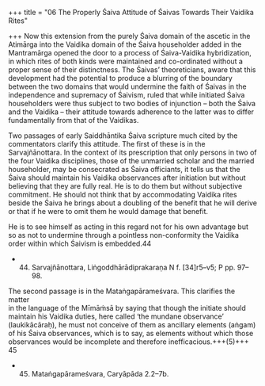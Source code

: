 +++
title = "06 The Properly Śaiva Attitude of Śaivas Towards Their Vaidika Rites"

+++
Now this extension from the purely Śaiva domain of the ascetic in the Atimārga  into the Vaidika domain of the Śaiva householder added in the Mantramārga  opened the door to a process of Śaiva-Vaidika hybridization, in which rites of  both kinds were maintained and co-ordinated without a proper sense of their  distinctness. The Śaivas’ theoreticians, aware that this development had the  potential to produce a blurring of the boundary between the two domains  that would undermine the faith of Śaivas in the independence and supremacy  of Śaivism, ruled that while initiated Śaiva householders were thus subject to  two bodies of injunction – both the Śaiva and the Vaidika – their attitude  towards adherence to the latter was to differ fundamentally from that of the  Vaidikas. 

Two passages of early Saiddhāntika Śaiva scripture much cited by the commentators clarify this attitude. The first of these is in the Sarvajñānottara. In the  context of its prescription that only persons in two of the four Vaidika disciplines,  those of the unmarried scholar and the married householder, may be consecrated  as Śaiva officiants, it tells us that the Śaiva should maintain his Vaidika observances after initiation but without believing that they are fully real. He is to do  them but without subjective commitment. He should not think that by accommodating Vaidika rites beside the Śaiva he brings about a doubling of the benefit  that he will derive or that if he were to omit them he would damage that benefit.  

He is to see himself as acting in this regard not for his own advantage but so as  not to undermine through a pointless non-conformity the Vaidika order within  which Śaivism is embedded.44 

- 44. Sarvajñānottara, Liṅgoddhārādiprakaraṇa N f. [34]r5–v5; P pp. 97–98. 

The second passage is in the Mataṅgapārameśvara. This clarifies the matter  
in the language of the Mīmāṁsā by saying that though the initiate should maintain his Vaidika duties, here called ‘the mundane observance’ (laukikācāraḥ), he  must not conceive of them as ancillary elements (aṅgam) of his Śaiva observances,  which is to say, as elements without which those observances would be incomplete and therefore inefficacious.+++(5)+++ 45 

- 45. Mataṅgapārameśvara, Caryāpāda 2.2–7b. 
